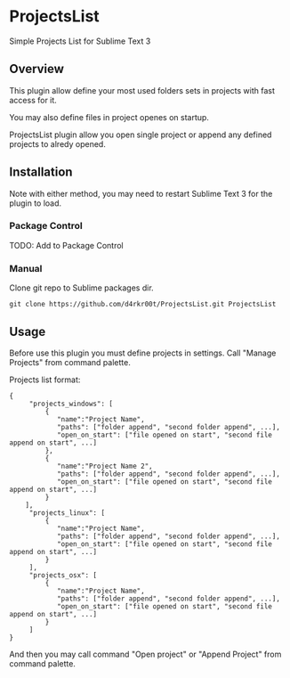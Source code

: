 # ProjectsList
Simple Projects List for Sublime Text 3

## Overview

This plugin allow define your most used folders sets in projects with fast access for it.

You may also define files in project openes on startup.

ProjectsList plugin allow you open single project or append any defined projects to alredy opened.

## Installation
Note with either method, you may need to restart Sublime Text 3 for the plugin to load.

### Package Control
 TODO: Add to Package Control

### Manual
Clone git repo to Sublime packages dir.

	git clone https://github.com/d4rkr00t/ProjectsList.git ProjectsList

## Usage
Before use this plugin you must define projects in settings. Call "Manage Projects" from command palette.

Projects list format:

	{
		 "projects_windows": [
			 {
			 	"name":"Project Name",
			 	"paths": ["folder append", "second folder append", ...],
			 	"open_on_start": ["file opened on start", "second file append on start", ...]
			 },
			 {
			 	"name":"Project Name 2",
			 	"paths": ["folder append", "second folder append", ...],
			 	"open_on_start": ["file opened on start", "second file append on start", ...]
			 }
		],
		 "projects_linux": [
			 {
			 	"name":"Project Name",
			 	"paths": ["folder append", "second folder append", ...],
			 	"open_on_start": ["file opened on start", "second file append on start", ...]
			 }
		 ],
		 "projects_osx": [
			 {
			 	"name":"Project Name",
			 	"paths": ["folder append", "second folder append", ...],
			 	"open_on_start": ["file opened on start", "second file append on start", ...]
			 }
		 ]
	}

And then you may call command "Open project" or "Append Project" from command palette.
